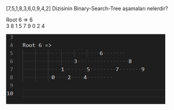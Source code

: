 [7,5,1,8,3,6,0,9,4,2] Dizisinin Binary-Search-Tree aşamaları nelerdir?


Root 6 =>
                        6       
                3                8
            1       5        7       9
         0    2    4        


![](https://raw.githubusercontent.com/SumeyraOral/VeriYapilariveAlgoritmalar/main/Proje3/1.png)
